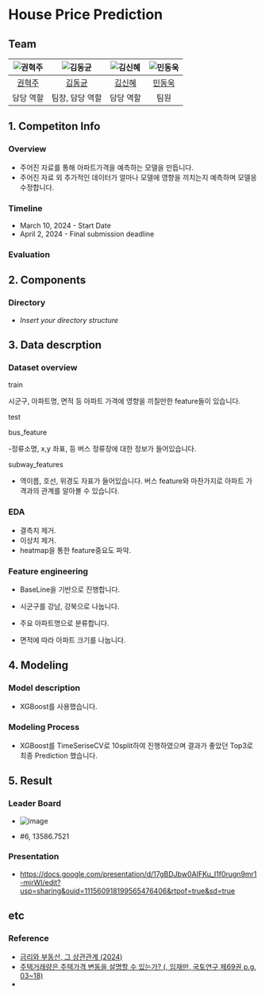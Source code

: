 # House Price Prediction

## Team

| ![권혁주](https://avatars.githubusercontent.com/u/156163982?v=4) | ![김동균](https://avatars.githubusercontent.com/u/156163982?v=4) | ![김신혜](https://avatars.githubusercontent.com/u/156163982?v=4) | ![민동욱](https://avatars.githubusercontent.com/u/156163982?v=4) |
| :--------------------------------------------------------------: | :--------------------------------------------------------------: | :--------------------------------------------------------------: | :--------------------------------------------------------------: |
|            [권혁주](https://github.com/juyoll)             |            [김동균](https://github.com/sq4567)             |            [김신혜](https://github.com/upstageailab2324)             |            [민동욱](https://github.com/mindw96)             |    
|                            담당 역할                             |                            팀장, 담당 역할                             |                            담당 역할                             |                            팀원                            |

## 1. Competiton Info

### Overview

- 주어진 자료를 통해 아파트가격을 예측하는 모델을 만듭니다.
- 주어진 자료 외 추가적인 데이터가 얼마나 모델에 영향을 끼치는지 예측하며 모델응 수정합니다.

### Timeline

- March 10, 2024 - Start Date
-  April 2, 2024 - Final submission deadline

### Evaluation



## 2. Components

### Directory

- _Insert your directory structure_

## 3. Data descrption

### Dataset overview
train

시군구, 아파트명, 면적 등 아파트 가격에 영향을 끼칠만한 feature들이 있습니다. 

test

bus_feature

-정류소명, x,y 좌표, 등 버스 정류장에 대한 정보가 들어있습니다. 


subway_features

- 역이름, 호선, 위경도 자표가 들어있습니다.
버스 feature와 마찬가지로 아파트 가격과의 관계를 알아볼 수 있습니다. 

### EDA
- 결측치 제거.
- 이상치 제거.
- heatmap을 통한 feature중요도 파악. 

### Feature engineering

- BaseLine을 기반으로 진행합니다.

- 시군구를 강남, 강북으로 나눕니다.
- 주요 아파트명으로 분류합니다.
- 면적에 따라 아파트 크기를 나눕니다. 
## 4. Modeling

### Model description

- XGBoost를 사용했습니다.

### Modeling Process

- XGBoost를 TimeSeriseCV로 10split하여 진행하였으며 결과가 좋았던 Top3로 최종 Prediction 했습니다.

## 5. Result

### Leader Board


- ![image](https://github.com/UpstageAILab2/upstage-ml-regression-ml-05/assets/69085457/c458ee76-322c-4782-81bd-aa7f1187c92a)

- #6, 13586.7521

### Presentation

- https://docs.google.com/presentation/d/17gBDJbw0AIFKu_I1f0rugn9mr1-mjrWI/edit?usp=sharing&ouid=111560918199565476406&rtpof=true&sd=true

## etc

### Reference

- [금리와 부동산, 그 상관관계 (2024)](https://zippoom.com/content/detail/251)
- [주택거래량은 주택가격 변동을 설명할 수 있는가? (, 임재만, 국토연구 제69권 p.g. 03~18)](https://www.dbpia.co.kr/journal/articleDetail?nodeId=NODE01663054)
- []()
